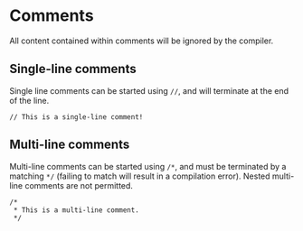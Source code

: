 # Comments

All content contained within comments will be ignored by the compiler.

## Single-line comments

Single line comments can be started using `//`, and will terminate at the end
of the line.

```waki
// This is a single-line comment!
```

## Multi-line comments

Multi-line comments can be started using `/*`, and must be terminated by a
matching `*/` (failing to match will result in a compilation error). Nested
multi-line comments are not permitted.

```waki
/*
 * This is a multi-line comment.
 */
```
